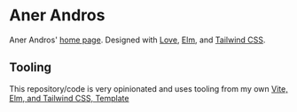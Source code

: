 # Aner Andros

Aner Andros' [home page](https://anerandros.info/). Designed with [Love](./src/img/love.gif), [Elm](https://elm-lang.org/), and [Tailwind CSS](https://tailwindcss.com/).

## Tooling

This repository/code is very opinionated and uses tooling from my own [Vite, Elm, and Tailwind CSS, Template](https://github.com/gacallea/elm_vite_tailwind_template)
